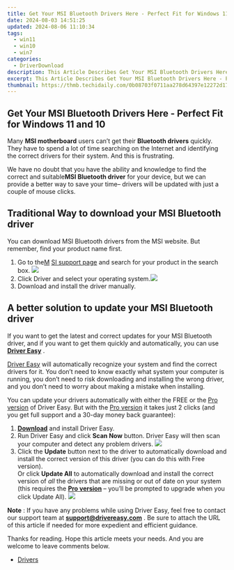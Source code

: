 ```yaml
---
title: Get Your MSI Bluetooth Drivers Here - Perfect Fit for Windows 11 and 10
date: 2024-08-03 14:51:25
updated: 2024-08-06 11:10:34
tags:
  - win11
  - win10
  - win7
categories:
  - DriverDownload
description: This Article Describes Get Your MSI Bluetooth Drivers Here - Perfect Fit for Windows 11 and 10
excerpt: This Article Describes Get Your MSI Bluetooth Drivers Here - Perfect Fit for Windows 11 and 10
thumbnail: https://thmb.techidaily.com/0b08703f0711aa278d64397e12272d17e9628dac2d52aa808134158c2c218743.jpg
---
```


## Get Your MSI Bluetooth Drivers Here - Perfect Fit for Windows 11 and 10

Many **MSI motherboard** users can’t get their **Bluetooth drivers** quickly. They have to spend a lot of time searching on the Internet and identifying the correct drivers for their system. And this is frustrating.

 We have no doubt that you have the ability and knowledge to find the correct and suitable**MSI Bluetooth driver** for your device, but we can provide a better way to save your time– drivers will be updated with just a couple of mouse clicks.

## Traditional Way to download your MSI Bluetooth driver

 You can download MSI Bluetooth drivers from the MSI website. But remember, find your product name first.

1. Go to the[M](https://www.msi.com/support/download/) [SI support page](https://www.msi.com/support/download/) and search for your product in the search box. ![](https://images.drivereasy.com/wp-content/uploads/2019/07/audio-support.jpg)
2. Click Driver and select your operating system.![](https://images.drivereasy.com/wp-content/uploads/2019/07/bluetooth1.jpg)
3. Download and install the driver manually.

## A better solution to update your MSI Bluetooth driver

 If you want to get the latest and correct updates for your MSI Bluetooth driver, and if you want to get them quickly and automatically, you can use **[Driver Easy](https://tools.techidaily.com/drivereasy/download/)**  .

[Driver Easy](https://tools.techidaily.com/drivereasy/download/) will automatically recognize your system and find the correct drivers for it. You don’t need to know exactly what system your computer is running, you don’t need to risk downloading and installing the wrong driver, and you don’t need to worry about making a mistake when installing.

 You can update your drivers automatically with either the FREE or the [Pro version](https://tools.techidaily.com/drivereasy/download/) of Driver Easy. But with the [Pro version](https://tools.techidaily.com/drivereasy/download/) it takes just 2 clicks (and you get full support and a 30-day money back guarantee):

1. **[Download](https://tools.techidaily.com/drivereasy/download/)**  and install Driver Easy.
2. Run Driver Easy and click **Scan Now** button. Driver Easy will then scan your computer and detect any problem drivers. ![](https://images.drivereasy.com/wp-content/uploads/2019/07/b11.jpg)
3. Click the **Update** button next to the driver to automatically download and install the correct version of this driver (you can do this with Free version).  
 Or click **Update All** to automatically download and install the correct version of _all_ the drivers that are missing or out of date on your system (this requires the **[Pro version](https://tools.techidaily.com/drivereasy/download/)**  – you’ll be prompted to upgrade when you click Update All). ![](https://images.drivereasy.com/wp-content/uploads/2019/07/bluetooth.jpg)

**Note** : If you have any problems while using Driver Easy, feel free to contact our support team at **[support@drivereasy.com](https://tools.techidaily.com/drivereasy/download/)**  . Be sure to attach the URL of this article if needed for more expedient and efficient guidance.

 Thanks for reading. Hope this article meets your needs. And you are welcome to leave comments below.

* [Drivers](https://tools.techidaily.com/drivereasy/download/)

<ins class="adsbygoogle"
     style="display:block"
     data-ad-format="autorelaxed"
     data-ad-client="ca-pub-7571918770474297"
     data-ad-slot="1223367746"></ins>



<ins class="adsbygoogle"
     style="display:block"
     data-ad-client="ca-pub-7571918770474297"
     data-ad-slot="8358498916"
     data-ad-format="auto"
     data-full-width-responsive="true"></ins>
